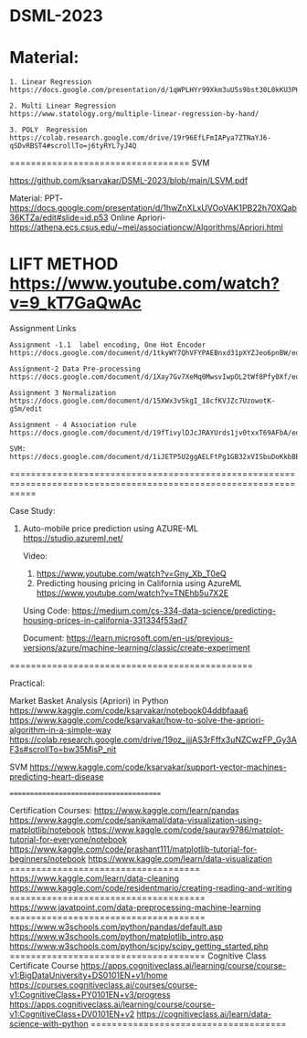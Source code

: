 # DSML-2023


Material: 
================================
    1. Linear Regression 
    https://docs.google.com/presentation/d/1qWPLHYr99Xkm3uU5s9bst30L0kKU3PHj/edit#slide=id.p100
    
    2. Multi Linear Regression
    https://www.statology.org/multiple-linear-regression-by-hand/
    
    3. POLY  Regression
    https://colab.research.google.com/drive/19r96EfLFmIAPya7ZTNaYJ6-qSDvRBST4#scrollTo=j6tyRYL7yJ4Q
==================================
SVM

https://github.com/ksarvakar/DSML-2023/blob/main/LSVM.pdf

Material: PPT- https://docs.google.com/presentation/d/1hwZnXLxUVOoVAK1PB22h70XQab36KTZa/edit#slide=id.p53
Online Apriori- https://athena.ecs.csus.edu/~mei/associationcw/Algorithms/Apriori.html

LIFT METHOD
https://www.youtube.com/watch?v=9_kT7GaQwAc
================================================

Assignment Links

    Assignment -1.1  label encoding, One Hot Encoder 
    https://docs.google.com/document/d/1tkyWY7QhVFYPAEBnxd31pXYZJeo6pnBW/edit
    
    Assignment-2 Data Pre-processing 
    https://docs.google.com/document/d/1Xay7Gv7XeMq0MwsvIwpOL2tWf8Pfy0Xf/edit
    
    Assignment 3 Normalization
    https://docs.google.com/document/d/15XWx3v5kgI_18cfKVJZc7UzowotK-gSm/edit
    
    Assignment - 4 Association rule
    https://docs.google.com/document/d/19fTivylDJcJRAYUrds1jv0txxT69AFbA/edit
    
    SVM: 
    https://docs.google.com/document/d/1iJETP5U2ggAELFtPg1GB32xVISbuDoKkbBBC1ceSPcc/edit


=================================================================================================================

Case Study: 
1. Auto-mobile price prediction using AZURE-ML
    https://studio.azureml.net/
    
    Video: 
    1. https://www.youtube.com/watch?v=Gny_Xb_T0eQ
    2. Predicting housing pricing in California using AzureML
    https://www.youtube.com/watch?v=TNEhb5u7X2E
    
    Using Code:
    https://medium.com/cs-334-data-science/predicting-housing-prices-in-california-331334f53ad7
    
    Document: 
    https://learn.microsoft.com/en-us/previous-versions/azure/machine-learning/classic/create-experiment

==============================================

Practical: 

Market Basket Analysis (Apriori) in Python
    https://www.kaggle.com/code/ksarvakar/notebook04ddbfaaa6
    https://www.kaggle.com/code/ksarvakar/how-to-solve-the-apriori-algorithm-in-a-simple-way
    https://colab.research.google.com/drive/19oz_jjjAS3rFffx3uNZCwzFP_Gy3AF3s#scrollTo=bw35MisP_nit

SVM
    https://www.kaggle.com/code/ksarvakar/support-vector-machines-predicting-heart-disease


    =====================================
Certification Courses: 
    https://www.kaggle.com/learn/pandas
    https://www.kaggle.com/code/sanikamal/data-visualization-using-matplotlib/notebook
    https://www.kaggle.com/code/saurav9786/matplot-tutorial-for-everyone/notebook
    https://www.kaggle.com/code/prashant111/matplotlib-tutorial-for-beginners/notebook
    https://www.kaggle.com/learn/data-visualization
    ====================================
    https://www.kaggle.com/learn/data-cleaning
    https://www.kaggle.com/code/residentmario/creating-reading-and-writing
    =====================================
    https://www.javatpoint.com/data-preprocessing-machine-learning
    =====================================    
    https://www.w3schools.com/python/pandas/default.asp
    https://www.w3schools.com/python/matplotlib_intro.asp
    https://www.w3schools.com/python/scipy/scipy_getting_started.php
    =====================================
Cognitive Class Certificate Course
                https://apps.cognitiveclass.ai/learning/course/course-v1:BigDataUniversity+DS0101EN+v1/home
                https://courses.cognitiveclass.ai/courses/course-v1:CognitiveClass+PY0101EN+v3/progress
                https://apps.cognitiveclass.ai/learning/course/course-v1:CognitiveClass+DV0101EN+v2
                https://cognitiveclass.ai/learn/data-science-with-python
    =====================================



